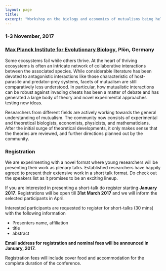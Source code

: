 ```yaml
---
layout: page
title:
excerpt: "Workshop on the biology and economics of mutualisms being held at the Max Planck Institute for Evolutionary Biology"
---
```


### 1-3 November, 2017

### [Max Planck Institute for Evolutionary Biology](http://www.evolbio.mpg.de), Plön, Germany

Some ecosystems fail while others thrive.
At the heart of thriving ecosystems is often an intricate network of collaborative interactions between the associated species. While considerable literature has been devoted to antagonistic interactions like those characteristic of host-parasite and predator-prey systems, facets of mutualism are still comparatively less understood.
In particular, how mutualistic interactions can be robust against invading cheats has been a matter of debate and has generated a large body of theory and novel experimental approaches testing new ideas.

Researchers from different fields are actively working towards the general understanding of mutualism. The community now consists of experimental and theoretical biologists, economists, physicists, and mathematicians. After the initial surge of theoretical developments, it only makes sense that the theories are reviewed, and further directions planned out by the community.



### Registration

We are experimenting with a novel format where young researchers will be presenting their work as plenary talks.
Established researchers have happily agreed to present their extensive work in a short talk format.
Do check out the speakers list as it promises to be an exciting lineup.

If you are interested in presenting a short-talk do register starting **January 2017**.
Registrations will be open till **31st March 2017** and we will inform the selected participants in April.

Interested participants are requested to register for short-talks (30 mins) with the following information

- Presenters name, affiliation
- title
- abstract

**Email address for registration and nominal fees will be announced in January, 2017.**

Registration fees will include cover food and accommodation for the complete duration of the conference.
